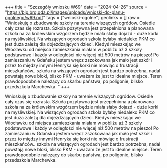+++
title = "Szczegóły wniosku W69"
date = "2024-04-26"
source = "https://bip.brg.gda.pl/images/uploads/wnioski-do-planu-ogolnego/w69.pdf"
tags = ["wnioski-ogolne"]
geolinks = []
raw = "Wnioskuję o zbudowanie szkoły na terenie wiszących ogródow. Osiedle cały czas się rozrasta. Szkoła pozytywna jest przepełniona a planowana szkoła na za królewskim wzgórzem będzie miała słaby dojazd - duże korki na myśliwskiej. Na wiszących ogrodach szkola byłaby niedaleko PKM co jest duża zależą dla dojeżdżających dzieci. Kiedyś mieszkając we Włocławku od miejsca zamieszkania miałam w pobliżu aż 3 szkoły podstawowe i każdy w odległości nie więcej niż 500 metrów na pieszo! Po zamieszaniu w Gdańsku jestem wręcz zszokowana jak mało jest szkół i przez to między innymi Henryka się korki nie mówiąc o frustracji mieszkańców.. szkoła na wiszących ogrodach jest bardzo potrzebna, nadal powstają nowe bloki, blisko PKM - uważam że jest to idealne miejsce. Teren prawdopodobnie należący do skarbu państwa, po poligonie, blisko przedszkola Marchewka. "
+++

Wnioskuję o zbudowanie szkoły na terenie wiszących ogródow. Osiedle cały czas się
rozrasta. Szkoła pozytywna jest przepełniona a planowana szkoła na za królewskim wzgórzem
będzie miała słaby dojazd - duże korki na myśliwskiej. Na wiszących ogrodach szkola byłaby
niedaleko PKM co jest duża zależą dla dojeżdżających dzieci. Kiedyś mieszkając we Włocławku
od miejsca zamieszkania miałam w pobliżu aż 3 szkoły podstawowe i każdy w odległości nie
więcej niż 500 metrów na pieszo! Po zamieszaniu w Gdańsku jestem wręcz zszokowana jak mało
jest szkół i przez to między innymi Henryka się korki nie mówiąc o frustracji mieszkańców..
szkoła na wiszących ogrodach jest bardzo potrzebna, nadal powstają nowe bloki, blisko PKM -
uważam że jest to idealne miejsce. Teren prawdopodobnie należący do skarbu państwa, po
poligonie, blisko przedszkola Marchewka.



